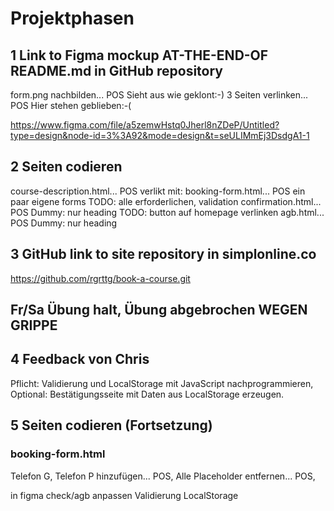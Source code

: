 # Projektphasen
## 1 Link to Figma mockup AT-THE-END-OF README.md in GitHub repository
form.png nachbilden... POS            Sieht aus wie geklont:-)
3 Seiten verlinken... POS             Hier stehen geblieben:-(

https://www.figma.com/file/a5zemwHstq0Jherl8nZDeP/Untitled?type=design&node-id=3%3A92&mode=design&t=seULIMmEj3DsdgA1-1

## 2 Seiten codieren
course-description.html... POS                  verlikt mit:
booking-form.html... POS ein paar eigene forms  TODO: alle erforderlichen, validation
confirmation.html... POS Dummy: nur heading     TODO: button auf homepage verlinken
agb.html... POS                                 Dummy: nur heading

## 3 GitHub link to site repository in simplonline.co

https://github.com/rgrttg/book-a-course.git

## Fr/Sa Übung halt, Übung abgebrochen WEGEN GRIPPE

## 4 Feedback von Chris
Pflicht: Validierung und LocalStorage mit JavaScript nachprogrammieren, 
Optional: Bestätigungsseite mit Daten aus LocalStorage erzeugen.

## 5 Seiten codieren (Fortsetzung)
### booking-form.html
Telefon G, Telefon P hinzufügen... POS,
Alle Placeholder entfernen... POS,

in figma check/agb anpassen
Validierung
LocalStorage

